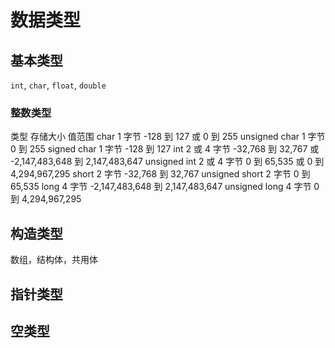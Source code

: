 # 数据类型
## 基本类型

`int`, `char`, `float`, `double`

###  整数类型
类型	存储大小	值范围
char	1 字节	-128 到 127 或 0 到 255
unsigned char	1 字节	0 到 255
signed char	1 字节	-128 到 127
int	2 或 4 字节	-32,768 到 32,767 或 -2,147,483,648 到 2,147,483,647
unsigned int	2 或 4 字节	0 到 65,535 或 0 到 4,294,967,295
short	2 字节	-32,768 到 32,767
unsigned short	2 字节	0 到 65,535
long	4 字节	-2,147,483,648 到 2,147,483,647
unsigned long	4 字节	0 到 4,294,967,295

## 构造类型

数组，结构体，共用体

## 指针类型

## 空类型